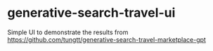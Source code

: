 # generative-search-travel-ui
Simple UI to demonstrate the results from https://github.com/tungtt/generative-search-travel-marketplace-gpt
